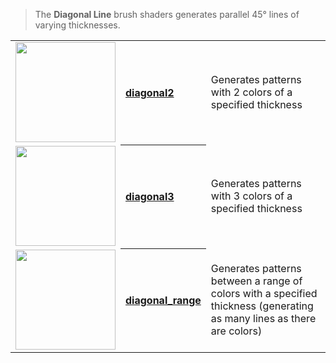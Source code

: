 > The **Diagonal Line** brush shaders generates parallel 45° lines of varying thicknesses.

<!-- LIST list_diagonal_lines 160 -->
<table>
	<tr>
		<td valign="center" align="left"><a href="diagonal2"><img width="160" src="https://s3.amazonaws.com/misc.lachlanmcdonald.com/magicavoxel-shaders/icons1/diagonal2.png?cache=159" alt=""></a></td>
		<th valign="center" align="left"><a href="diagonal2">diagonal2</a></th>
		<td valign="center">Generates patterns with 2 colors of a specified thickness</td>
	</tr>
	<tr>
		<td valign="center" align="left"><a href="diagonal3"><img width="160" src="https://s3.amazonaws.com/misc.lachlanmcdonald.com/magicavoxel-shaders/icons1/diagonal3.png?cache=159" alt=""></a></td>
		<th valign="center" align="left"><a href="diagonal3">diagonal3</a></th>
		<td valign="center">Generates patterns with 3 colors of a specified thickness</td>
	</tr>
	<tr>
		<td valign="center" align="left"><a href="diagonal_range"><img width="160" src="https://s3.amazonaws.com/misc.lachlanmcdonald.com/magicavoxel-shaders/icons1/diagonal_range.png?cache=159" alt=""></a></td>
		<th valign="center" align="left"><a href="diagonal_range">diagonal_range</a></th>
		<td valign="center">Generates patterns between a range of colors with a specified thickness (generating as many lines as there are colors)</td>
	</tr>
</table>
<!-- END -->

